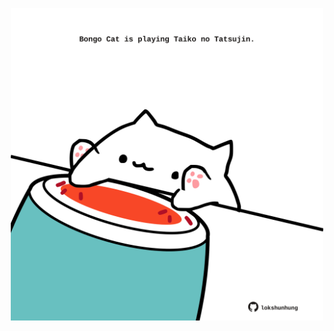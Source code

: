 <!-- built at 10/01/2022, 19:01:08 UTC -->
<p align="center">
  <img width="500" height="500" src="./ReadmeImage.svg">
</p>
